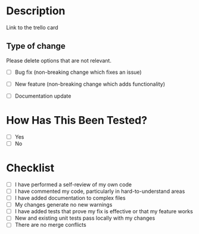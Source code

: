 # Description

Link to the trello card

## Type of change

Please delete options that are not relevant.

- [ ] Bug fix (non-breaking change which fixes an issue)
- [ ] New feature (non-breaking change which adds functionality)
- [ ] Documentation update


# How Has This Been Tested?

- [ ] Yes
- [ ] No

# Checklist

- [ ] I have performed a self-review of my own code
- [ ] I have commented my code, particularly in hard-to-understand areas
- [ ] I have added documentation to complex files
- [ ] My changes generate no new warnings
- [ ] I have added tests that prove my fix is effective or that my feature works
- [ ] New and existing unit tests pass locally with my changes
- [ ] There are no merge conflicts